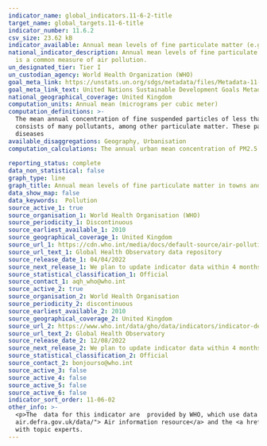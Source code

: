 ```yaml
---
indicator_name: global_indicators.11-6-2-title
target_name: global_targets.11-6-title
indicator_number: 11.6.2
csv_size: 23.62 kB
indicator_available: Annual mean levels of fine particulate matter (e.g. PM2.5 and PM10) in cities (population weighted)
national_indicator_description: Annual mean levels of fine particulate matter (e.g. PM2.5 and PM10) in cities (population weighted). The mean annual concentration of fine suspended particles of less than 2.5 microns in diameters (PM2.5)
  is a common measure of air pollution.
un_designated_tier: Tier I
un_custodian_agency: World Health Organization (WHO)
goal_meta_link: https://unstats.un.org/sdgs/metadata/files/Metadata-11-06-02.pdf
goal_meta_link_text: United Nations Sustainable Development Goals Metadata (PDF 211 KB)
national_geographical_coverage: United Kingdom
computation_units: Annual mean (micrograms per cubic meter)
computation_definitions: >-
  The mean annual concentration of fine suspended particles of less than 2.5 microns in diameters (PM2.5) is a common measure of air pollution. The mean is a population-weighted average for urban population in a country, and is expressed in micrograms per cubic meter. Air pollution
  consists of many pollutants, among other particulate matter. These particles are able to penetrate deeply into the respiratory tract and therefore constitute a risk for health by increasing mortality from respiratory infections and diseases, lung cancer, and selected cardiovascular
  diseases
available_disaggregations: Geography, Urbanisation
computation_calculations: The annual urban mean concentration of PM2.5 is estimated with improved modelling using data integration from satellite remote sensing, population estimates, topography and ground measurements (WHO, 2016a; Shaddick et al, 2016).
  
reporting_status: complete
data_non_statistical: false
graph_type: line
graph_title: Annual mean levels of fine particulate matter in towns and cities (population weighted)
data_show_map: false
data_keywords:  Pollution
source_active_1: true
source_organisation_1: World Health Organisation (WHO)
source_periodicity_1: Discontinuous
source_earliest_available_1: 2010
source_geographical_coverage_1: United Kingdom
source_url_1: https://cdn.who.int/media/docs/default-source/air-pollution-documents/air-quality-and-health/who_aap_2021_v9_11august2022.xlsx?sfvrsn=9035996c_3
source_url_text_1: Global Health Observatory data repository
source_release_date_1: 04/04/2022
source_next_release_1: We plan to update indicator data within 4 months of data being released
source_statistical_classification_1: Official
source_contact_1: aqh_who@who.int  
source_active_2: true
source_organisation_2: World Health Organisation
source_periodicity_2: discontinuous
source_earliest_available_2: 2010
source_geographical_coverage_2: United Kingdom
source_url_2: https://www.who.int/data/gho/data/indicators/indicator-details/GHO/concentrations-of-fine-particulate-matter-(pm2-5)
source_url_text_2: Global Health Observatory 
source_release_date_2: 12/08/2022
source_next_release_2: We plan to update indicator data within 4 months of data being released
source_statistical_classification_2: Official
source_contact_2: bonjourso@who.int
source_active_3: false
source_active_4: false
source_active_5: false
source_active_6: false
indicator_sort_order: 11-06-02
other_info: >-
  <p>The  data for this indicator are  provided by WHO, which use data from the Department for environment, food & rural affairs, who are the main producer of air quality statistics in the UK.  The most recent data on air-pollution in the UK can be found in the <a href="https://uk-
  air.defra.gov.uk/data/"> Air information resource</a> and the <a href="https://www.gov.uk/government/statistics/air-quality-statistics">  conentration data publication </a>.  </p> Data follows the UN specification for this indicator. This indicator has been identified in collaboration
  with topic experts.
---
```

